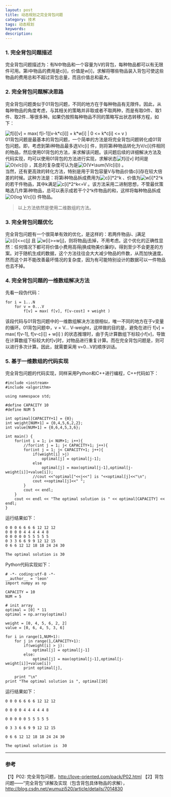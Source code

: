```yaml
---
layout: post
title: 动态规划之完全背包问题
category: 技术
tags: 动态规划
keywords:
description:
---
```


### 1. 完全背包问题描述

完全背包问题描述为：有N中物品和一个容量为V的背包，每种物品都可以有无限件可用。第i中物品的费用是c[i]，价值是w[i]，求解将哪些物品装入背包可使这些物品的费用总和不超过背包总量，而且价值总和最大。

### 2. 完全背包问题解决思路

完全背包问题类似于01背包问题，不同的地方在于每种物品有无限件。因此，从每种物品的角度考虑，与其相关的策略并非取或者不取两种，而是有取0件、取1件、取2件...等很多种。如果仍按照每种物品不同的策略写出状态转移方程，如下：

<img src="http://latex.codecogs.com/gif.latex?f[i][v] = max( f[i-1][v-k*c[i]] + k*w[i] | 0 <= k*c[i] <= v )" title="f[i][v] = max( f[i-1][v-k*c[i]] + k*w[i] | 0 <= k*c[i] <= v )" />  

<div>01背包问题是最基本的背包问题，一个简单的方法是将完全背包问题转化成01背包问题。即，考虑到第i种物品最多选V/c[i] 件，则将第i种物品转化为V/c[i]件相同的物品，然后使用01背包的方法，来求解该问题。该问题后续的详细解决方法及代码实现，均可以使用01背包的方法进行实现，求解状态<img src="http://latex.codecogs.com/gif.latex?f[i][v]" title="f[i][v]" /> 时间是<img src="http://latex.codecogs.com/gif.latex?O(v/c[i])" title="O(v/c[i])" /> ，其总的复杂度可认为是<img src="http://latex.codecogs.com/gif.latex?O(V*\sum(V/c[i]))" title="O(V*\sum(V/c[i]))" /> 。

<div>当然，还有更高效的转化方法，特别是用于背包容量V与物品价值c[i]存在较大倍差的时候。这种方法是：将第i种物品拆成费用为<img src="http://latex.codecogs.com/gif.latex?c[i]*2^k" title="c[i]*2^k" /> 、价值为<img src="http://latex.codecogs.com/gif.latex?w[i]*2^k" title="w[i]*2^k" /> 的若干件物品，其中k满足<img src="http://latex.codecogs.com/gif.latex?c[i]*2^k<=V" title="c[i]*2^k<=V" /> 。该方法采用二进制思想，不管最优策略选几件第i种物品，总可以表示成若干个2^k件物品的和，这样将每种物品拆成<img src="http://latex.codecogs.com/gif.latex?O(log V/c[i])" title="O(log V/c[i])" /> 件物品。

>以上方法依然是使用二维数组的方法。

### 3. 完全背包问题优化

<div>完全背包问题有一个很简单有效的优化，是这样的：若两件物品i、j满足<img src="http://latex.codecogs.com/gif.latex?c[i]<=c[j]" title="c[i]<=c[j]" /> 且 <img src="http://latex.codecogs.com/gif.latex?w[i]>=w[j]" title="w[i]>=w[j]"/>，则将物品j去掉，不用考虑。这个优化的正确性显然：任何情况下都可将价值小费用高得j换成物美价廉的i，得到至少不会更差的方案。对于随机生成的数据，这个方法往往会大大减少物品的件数，从而加快速度。然而这个并不能改善最坏情况的复杂度，因为有可能特别设计的数据可以一件物品也去不掉。

### 4. 完全背包问题的一维数组解决方法

先看一段伪代码：

```
for i = 1...N
    for v = 0...V
        f[v] = max( f[v], f[v-cost] + weight )
```

<div>该段代码与01背包问题中的一维数组解决方法很相似，唯一不同的地方在于v变量的循环。01背包问题中，v = V... V-weight，这样做的目的是，避免在进行<img src="http://latex.codecogs.com/gif.latex?" title="" />  f[v] = max( f[v-1], f[v-c[i]] + w[i] ) 的状态推理时，由于先计算数组下标较小f[v]，导致在计算数组下标较大的f[v]时，对物品进行重复计算。而在完全背包问题是，则可以进行多次计算。因此，就需要采用 v=0...V的顺序训话。

### 5. 基于一维数组的代码实现

完全背包问题的代码实现，同样采用Python和C++进行编程，C++代码如下：

```
#include <iostream>
#include <algorithm>

using namespace std;

#define CAPACITY 10
#define NUM 5

int optimal[CAPACITY+1] = {0};
int weight[NUM+1] = {0,4,5,6,2,2};
int value[NUM+1] = {0,6,4,5,3,6};

int main() {
    for(int i = 1; i< NUM+1; i++){
        //for(int j = 1; j< CAPACITY+1; j++){
        for(int j = 1; j< CAPACITY+1; j++){
            if(weight[i] >j)
                optimal[j] = optimal[j-1];
            else
                optimal[j] = max(optimal[j-1],optimal[j-weight[i]]+value[i]);
            //cout <<"optimal["<<j<<"] is "<<optimal[j]<<"\n";
            cout <<optimal[j]<<" ";
        }
        cout << endl;
    }
    cout << endl << "The optimal solution is " << optimal[CAPACITY] << endl;
}
```

运行结果如下：

```
0 0 0 6 6 6 6 12 12 12 
0 0 0 0 4 4 4 4 4 8 
0 0 0 0 0 5 5 5 5 5 
0 3 3 6 6 9 9 12 12 15 
0 6 6 12 12 18 18 24 24 30 

The optimal solution is 30
```

Python代码实现如下：

```
# -*- coding:utf-8 -*-
__author__ = 'leon'
import numpy as np

CAPACITY = 10
NUM = 5

# init array
optimal = [0] * 11
optimal = np.array(optimal)

weight = [0, 4, 5, 6, 2, 2]
value = [0, 6, 4, 5, 3, 6]

for i in range(1,NUM+1):
    for j in range(1,CAPACITY+1):
        if(weight[i] > j):
            optimal[j] = optimal[j-1]
        else:
            optimal[j] = max(optimal[j-1],optimal[j-weight[i]]+value[i])
        print optimal[j],

    print "\n"
print "The optimal solution is ", optimal[10]
```

运行结果如下：

```
0 0 0 6 6 6 6 12 12 12 

0 0 0 0 4 4 4 4 4 8 

0 0 0 0 0 5 5 5 5 5 

0 3 3 6 6 9 9 12 12 15 

0 6 6 12 12 18 18 24 24 30 

The optimal solution is  30
```

<hr>

### 参考
【1】P02: 完全背包问题，http://love-oriented.com/pack/P02.html
【2】背包问题——“完全背包”详解及实现（包含背包具体物品的求解），http://blog.csdn.net/wumuzi520/article/details/7014830